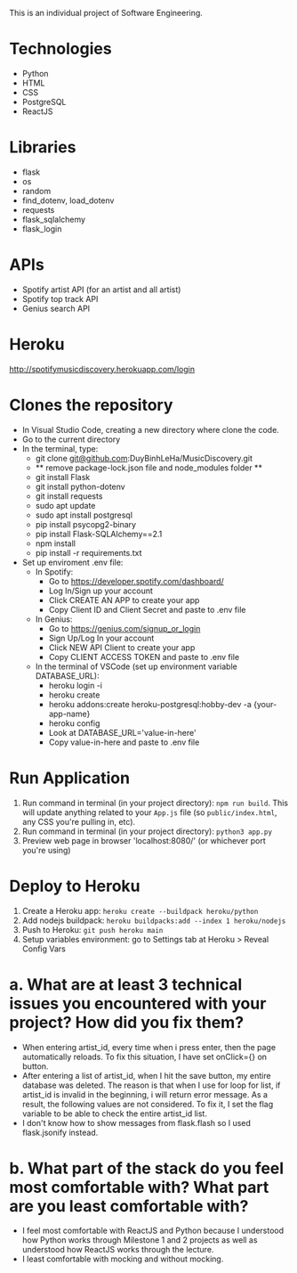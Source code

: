 This is an individual project of Software Engineering.

# Technologies
- Python
- HTML
- CSS
- PostgreSQL
- ReactJS

# Libraries
- flask
- os
- random
- find_dotenv, load_dotenv
- requests
- flask_sqlalchemy
- flask_login

# APIs
- Spotify artist API (for an artist and all artist)
- Spotify top track API
- Genius search API

# Heroku
http://spotifymusicdiscovery.herokuapp.com/login

# Clones the repository
- In Visual Studio Code, creating a new directory where clone the code.
- Go to the current directory
- In the terminal, type:
    - git clone git@github.com:DuyBinhLeHa/MusicDiscovery.git
    - ** remove package-lock.json file and node_modules folder **
    - git install Flask
    - git install python-dotenv
    - git install requests
    - sudo apt update
    - sudo apt install postgresql
    - pip install psycopg2-binary
    - pip install Flask-SQLAlchemy==2.1
    - npm install
    - pip install -r requirements.txt
- Set up enviroment .env file:
    - In Spotify:
        - Go to https://developer.spotify.com/dashboard/
        - Log In/Sign up your account
        - Click CREATE AN APP to create your app
        - Copy Client ID and Client Secret and paste to .env file
    - In Genius:
        - Go to https://genius.com/signup_or_login
        - Sign Up/Log In your account
        - Click NEW API Client to create your app
        - Copy CLIENT ACCESS TOKEN and paste to .env file
    - In the terminal of VSCode (set up environment variable DATABASE_URL):
        - heroku login -i
        - heroku create
        - heroku addons:create heroku-postgresql:hobby-dev -a {your-app-name}
        - heroku config
        - Look at DATABASE_URL='value-in-here'
        - Copy value-in-here and paste to .env file

# Run Application
1. Run command in terminal (in your project directory): `npm run build`. This will update anything related to your `App.js` file (so `public/index.html`, any CSS you're pulling in, etc).
2. Run command in terminal (in your project directory): `python3 app.py`
3. Preview web page in browser 'localhost:8080/' (or whichever port you're using)

# Deploy to Heroku
1. Create a Heroku app: `heroku create --buildpack heroku/python`
2. Add nodejs buildpack: `heroku buildpacks:add --index 1 heroku/nodejs`
3. Push to Heroku: `git push heroku main`
4. Setup variables environment: go to Settings tab at Heroku > Reveal Config Vars

# a. What are at least 3 technical issues you encountered with your project? How did you fix them?
- When entering artist_id, every time when i press enter, then the page automatically reloads. To fix this situation, I have set onClick={} on button.
- After entering a list of artist_id, when I hit the save button, my entire database was deleted. The reason is that when I use for loop for list, if artist_id is invalid in the beginning, i will return error message. As a result, the following values ​​are not considered. To fix it, I set the flag variable to be able to check the entire artist_id list.
- I don't know how to show messages from flask.flash so I used flask.jsonify instead.

# b. What part of the stack do you feel most comfortable with? What part are you least comfortable with?
- I feel most comfortable with ReactJS and Python because I understood how Python works through Milestone 1 and 2 projects as well as understood how ReactJS works through the lecture.
- I least comfortable with mocking and without mocking.